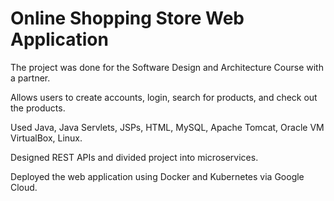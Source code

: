 # Online Shopping Store Web Application
 The project was done for the Software Design and Architecture Course with a partner.
 
 Allows users to create accounts, login, search for products, and check out the products.
 
 Used Java, Java Servlets, JSPs, HTML, MySQL, Apache Tomcat, Oracle VM VirtualBox, Linux. 
 
 Designed REST APIs and divided project into microservices. 
 
 Deployed the web application using Docker and Kubernetes via Google Cloud.
